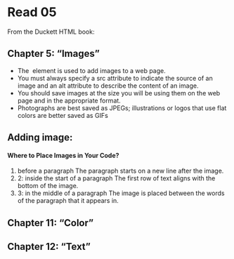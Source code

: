 # Read 05 
From the Duckett HTML book:

## Chapter 5: “Images” 
- The <img> element is used to add images to a
web page.
- You must always specify a src attribute to indicate the
source of an image and an alt attribute to describe the
content of an image.
- You should save images at the size you will be using
them on the web page and in the appropriate format.
- Photographs are best saved as JPEGs; illustrations or
logos that use flat colors are better saved as GIFs

## Adding image:

#### Where to Place Images in Your Code?
1. before a paragraph
The paragraph starts on a new
line after the image.
2. 2: inside the start of a
paragraph
The first row of text aligns with
the bottom of the image.
3. 3: in the middle of a
paragraph
The image is placed between the
words of the paragraph that it
appears in.

## Chapter 11: “Color” 




## Chapter 12: “Text” 